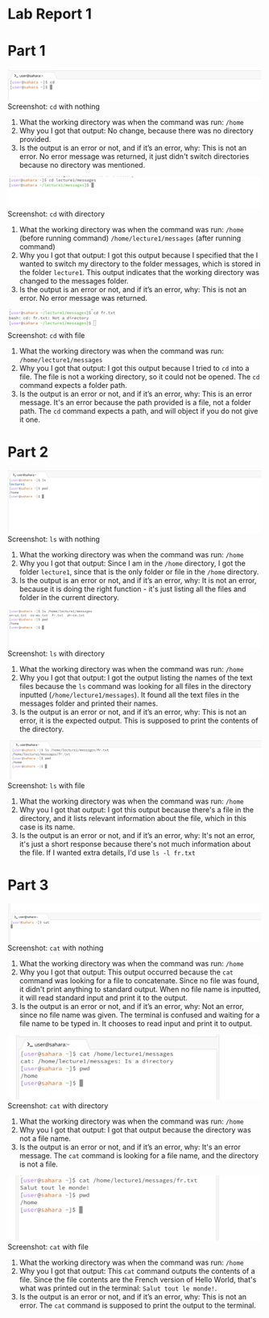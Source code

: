 # Lab Report 1

# Part 1
![Image](cd_none.png)
Screenshot: `cd`  with nothing
1. What the working directory was when the command was run: `/home`
2. Why you I got that output: No change, because there was no directory provided.
3. Is the output is an error or not, and if it’s an error, why: This is not an error. No error message was returned, it just didn't switch directories because no directory was mentioned.

![cd_directory](cd_directory.png)
Screenshot: `cd` with directory
1. What the working directory was when the command was run: `/home` (before running command) `/home/lecture1/messages` (after running command)
2. Why you I got that output: I got this output because I specified that the I wanted to switch my directory to the folder messages, which is stored in the folder `lecture1`. This output indicates that the working directory was changed to the messages folder. 
3. Is the output is an error or not, and if it’s an error, why: This is not an error. No error message was returned.


![Image](cd_text.png)
Screenshot: `cd` with file
1. What the working directory was when the command was run: `/home/lecture1/messages`
2. Why you I got that output: I got this output because I tried to `cd` into a file. The file is not a working directory, so it could not be opened. The `cd` command expects a folder path.
3. Is the output is an error or not, and if it’s an error, why: This is an error message. It's an error because the path provided is a file, not a folder path. The `cd` command expects a path, and will object if you do not give it one.

# Part 2
![ls_none](ls_none.png)
Screenshot: `ls` with nothing
1. What the working directory was when the command was run: `/home`
2. Why you I got that output: Since I am in the `/home` directory, I got the folder `lecture1`, since that is the only folder or file in the `/home` directory.
3. Is the output is an error or not, and if it’s an error, why: It is not an error, because it is doing the right function - it's just listing all the files and folder in the current directory.


![ls_directory](ls_directory.png)
Screenshot: `ls` with directory
1. What the working directory was when the command was run: `/home`
2. Why you I got that output: I got the output listing the names of the text files because the `ls` command was looking for all files in the directory inputted (`/home/lecture1/messages`). It found all the text files in the messages folder and printed their names.
3. Is the output is an error or not, and if it’s an error, why: This is not an error, it is the expected output. This is supposed to print the contents of the directory.
   

![ls_text](ls_text.png)
Screenshot: `ls` with file
1. What the working directory was when the command was run: `/home`
2. Why you I got that output: I got this output because there's a file in the directory, and it lists relevant information about the file, which in this case is its name.
3. Is the output is an error or not, and if it’s an error, why: It's not an error, it's just a short response because there's not much information about the file. If I wanted extra details, I'd use `ls -l fr.txt`

# Part 3
![cat_none](cat_none.png)
Screenshot: `cat` with nothing
1. What the working directory was when the command was run: `/home`
2. Why you I got that output: This output occurred because the `cat` command was looking for a file to concatenate. Since no file was found, it didn't print anything to standard output. When no file name is inputted, it will read standard input and print it to the output.
3. Is the output is an error or not, and if it’s an error, why: Not an error, since no file name was given. The terminal is confused and waiting for a file name to be typed in. It chooses to read input and print it to output.


![cat_directory](cat_directory.png)
Screenshot: `cat` with directory
1. What the working directory was when the command was run: `/home`
2. Why you I got that output: I got that output because the directory was not a file name. 
3. Is the output is an error or not, and if it’s an error, why: It's an error message. The `cat` command is looking for a file name, and the directory is not a file.
   
![cat_text](cat_text.png)
Screenshot: `cat` with file
1. What the working directory was when the command was run: `/home`
2. Why you I got that output: This `cat` command outputs the contents of a file. Since the file contents are the French version of Hello World, that's what was printed out in the terminal: `Salut tout le monde!`.
3. Is the output is an error or not, and if it’s an error, why: This is not an error. The `cat` command is supposed to print the output to the terminal.



